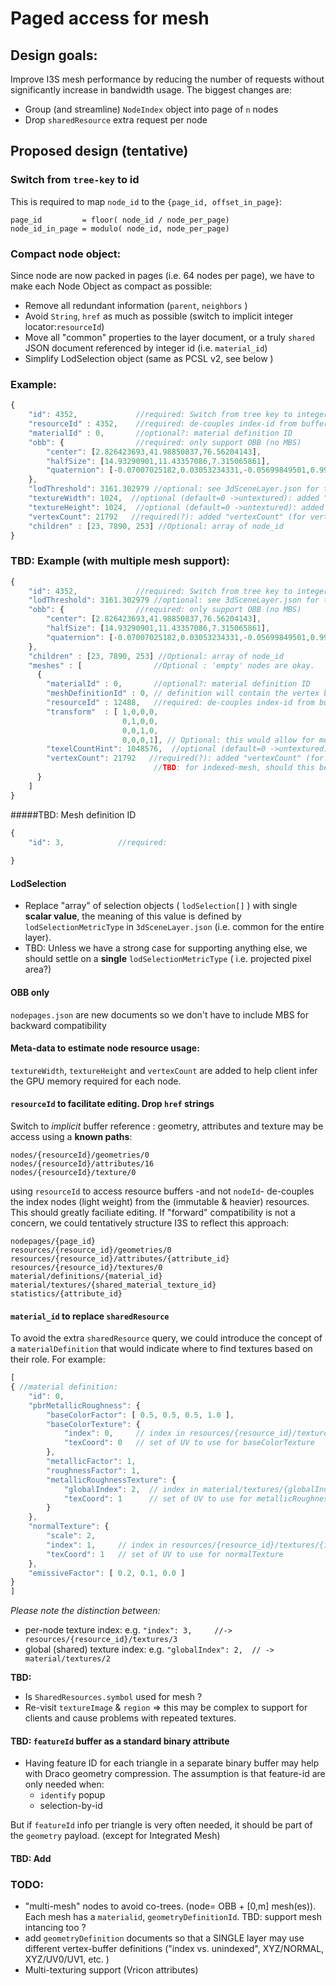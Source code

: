 # Paged access for mesh

## Design goals:
Improve I3S mesh performance by reducing the number of requests without significantly increase in bandwidth usage. 
The biggest changes are:
- Group (and streamline) `NodeIndex` object into page of `n` nodes
- Drop `sharedResource` extra request per node   
 
## Proposed design (tentative)

### Switch from `tree-key` to id

This is required to map `node_id` to the `{page_id, offset_in_page}`: 
```
page_id         = floor( node_id / node_per_page)
node_id_in_page = modulo( node_id, node_per_page)
``` 
### Compact node object: 

Since node are now packed in pages (i.e. 64 nodes per page), we have to make each Node Object as compact as possible:

- Remove all redundant information (`parent`, `neighbors` ) 
- Avoid `String`, `href` as much as possible (switch to implicit integer locator:`resourceId`)
- Move all "common" properties to the layer document, or a truly `shared` JSON document referenced by integer id (i.e. `material_id`) 
- Simplify LodSelection object (same as PCSL v2, see below )

### Example:
``` js
{
    "id": 4352, 			//required: Switch from tree key to integer id
	"resourceId" : 4352,	//required: de-couples index-id from buffer/resource ids (easier editing)
	"materialId" : 0,		//optional?: material definition ID 
    "obb": {				//required: only support OBB (no MBS) 
        "center": [2.826423693,41.98850837,76.56204143],
        "halfSize": [14.93290901,11.43357086,7.315065861],
        "quaternion": [-0.07007025182,0.03053234331,-0.05699849501,0.9954441786]
    },
    "lodThreshold": 3161.302979 //optional: see 3dSceneLayer.json for the type ( i.e. : "lodSelectionMetricType" : "maxScreenThreshold")
    "textureWidth": 1024,  //optional (default=0 ->untextured): added "color" texture size (for memory estimation) 0 if un-textured
    "textureHeight": 1024,  //optional (default=0 ->untextured): added "color" texture size (for memory estimation) 0 if un-textured
    "vertexCount": 21792   //required(?): added "vertexCount" (for vertex buffer size estimation)
	"children" : [23, 7890, 253] //Optional: array of node_id
}
```

### TBD: Example (with multiple mesh support):
``` js
{
    "id": 4352, 			//required: Switch from tree key to integer id editing)
    "lodThreshold": 3161.302979 //optional: see 3dSceneLayer.json for the type ( i.e. : "lodSelectionMetricType" : "maxScreenThreshold")
    "obb": {				//required: only support OBB (no MBS) 
        "center": [2.826423693,41.98850837,76.56204143],
        "halfSize": [14.93290901,11.43357086,7.315065861],
        "quaternion": [-0.07007025182,0.03053234331,-0.05699849501,0.9954441786]
    },
	"children" : [23, 7890, 253] //Optional: array of node_id
	"meshes" : [				//Optional : 'empty' nodes are okay.
	  {
		"materialId" : 0,		//optional?: material definition ID 
		"meshDefinitionId" : 0,	// definition will contain the vertex buffer layout and available attribute buffers and their type+encoding.
		"resourceId" : 12488,	//required: de-couples index-id from buffer/resource ids
		"transform"  : [ 1,0,0,0,
						 0,1,0,0,
						 0,0,1,0,
						 0,0,0,1], // Optional: this would allow for mesh instancing  
    	"texelCountHint": 1048576,  //optional (default=0 ->untextured):  "color" texture size (for memory estimation)
	    "vertexCount": 21792   //required(?): added "vertexCount" (for vertex buffer size estimation). 
								//TBD: for indexed-mesh, should this be the IB size instead ? (i.e. un-indexed mesh that will be drawn)
	  }
	]
}
```
#####TBD: Mesh definition ID
``` js
{
    "id": 3, 			//required:
	
}
```
#### LodSelection

- Replace "array" of selection objects ( `lodSelection[]` ) with single **scalar value**, the meaning of this value is defined by `lodSelectionMetricType` in `3dSceneLayer.json` (i.e. common for the entire layer).  
- TBD: Unless we have a strong case for supporting anything else, we should settle on a **single** `lodSelectionMetricType` ( i.e. projected pixel area?) 

#### OBB only
`nodepages.json` are new documents so we don't have to include MBS for backward compatibility

#### Meta-data to estimate node resource usage:
`textureWidth`, `textureHeight` and `vertexCount` are added to help client infer the GPU memory required for each node.

####  `resourceId` to facilitate editing. Drop `href` strings
Switch to _implicit_ buffer reference : geometry, attributes and texture may be access using a **known paths**:
```
nodes/{resourceId}/geometries/0
nodes/{resourceId}/attributes/16
nodes/{resourceId}/texture/0
```
using `resourceId` to access resource buffers -and not `nodeId`- de-couples the index nodes (light weight) from the (immutable & heavier) resources. This should greatly faciliate editing.
If "forward" compatibility is not a concern, we could tentatively structure I3S to reflect this approach: 
```
nodepages/{page_id}
resources/{resource_id}/geometries/0
resources/{resource_id}/attributes/{attribute_id}
resources/{resource_id}/textures/0
material/definitions/{material_id}
material/textures/{shared_material_texture_id}
statistics/{attribute_id}
```
 

#### `material_id` to replace `sharedResource`
To avoid the extra `sharedResource` query, we could introduce the concept of a `materialDefinition` that would indicate where to find textures based on their role.
For example:
``` js
[
{ //material definition:
    "id": 0,
    "pbrMetallicRoughness": {
        "baseColorFactor": [ 0.5, 0.5, 0.5, 1.0 ],
        "baseColorTexture": {
            "index": 0, 	// index in resources/{resource_id}/textures/{index}
            "texCoord": 0   // set of UV to use for baseColorTexture
	    },
        "metallicFactor": 1,
        "roughnessFactor": 1,
        "metallicRoughnessTexture": {
            "globalIndex": 2,  // index in material/textures/{globalIndex} (SHARED texture)
            "texCoord": 1 	   // set of UV to use for metallicRoughnessTexture
        }
    },
    "normalTexture": {
        "scale": 2,
        "index": 1,		// index in resources/{resource_id}/textures/{index}
        "texCoord": 1 	// set of UV to use for normalTexture
    },
    "emissiveFactor": [ 0.2, 0.1, 0.0 ]
}
]
```
*Please note the distinction between:*
- per-node texture index: e.g. `"index": 3, 	//-> resources/{resource_id}/textures/3`
- global (shared) texture index: e.g. `"globalIndex": 2,  // -> material/textures/2`


**TBD:** 
- Is `SharedResources.symbol` used for mesh ?
- Re-visit `textureImage` & `region` => this may be complex to support for clients and cause problems with repeated textures. 

#### TBD: `featureId` buffer as a standard binary attribute
- Having feature ID for each triangle in a separate binary buffer may help with Draco geometry compression. The assumption is that feature-id are only needed when:
	- `identify` popup
	- selection-by-id

But if `featureId` info per triangle is very often needed, it should be part of the `geometry` payload. (except for Integrated Mesh)  


#### TBD: Add 

### TODO:
- "multi-mesh" nodes to avoid co-trees. (node= OBB + [0,m] mesh(es)). Each mesh has a `materialid`, `geometryDefinitionId`. TBD: support mesh intancing too ?
- add `geometryDefinition` documents so that a SINGLE layer may use different vertex-buffer definitions ("index vs. unindexed", XYZ/NORMAL, XYZ/UV0/UV1, etc. )
- Multi-texturing support (Vricon attributes)
  

   